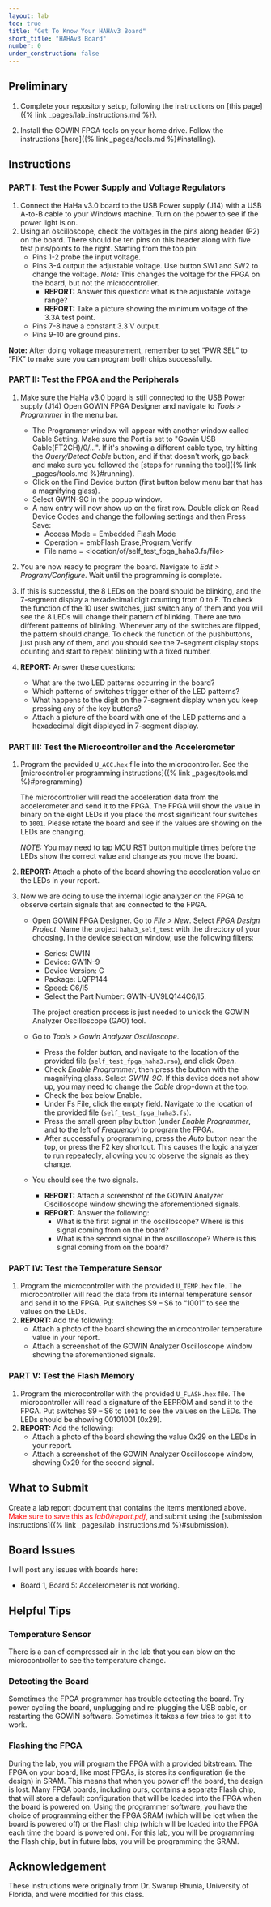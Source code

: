 ```yaml
---
layout: lab
toc: true
title: "Get To Know Your HAHAv3 Board"
short_title: "HAHAv3 Board"
number: 0
under_construction: false
---
```


## Preliminary

1. Complete your repository setup, following the instructions on [this page]({% link _pages/lab_instructions.md %}).

1. Install the GOWIN FPGA tools on your home drive.  Follow the instructions [here]({% link _pages/tools.md %}#installing).


## Instructions

### PART I: Test the Power Supply and Voltage Regulators
1. Connect the HaHa v3.0 board to the USB Power supply (J14) with a USB A-to-B cable to your Windows machine. Turn on the power to see if the power light is on.
1. Using an oscilloscope, check the voltages in the pins along header (P2) on the board. There should be ten pins on this header along with five test pins/points to the right. Starting from the top pin:
    - Pins 1-2 probe the input voltage.
    - Pins 3-4 output the adjustable voltage. Use button SW1 and SW2 to change the voltage.  *Note:* This changes the voltage for the FPGA on the board, but not the microcontroller.
        - **REPORT:** Answer this question: what is the adjustable voltage range?
        - **REPORT:** Take a picture showing the minimum voltage of the 3.3A test point.
    - Pins 7-8 have a constant 3.3 V output.
    - Pins 9-10 are ground pins.

**Note:** After doing voltage measurement, remember to set “PWR SEL” to “FIX” to make sure you can program both chips successfully.


### PART II: Test the FPGA and the Peripherals
1. Make sure the HaHa v3.0 board is still connected to the USB Power supply (J14) Open GOWIN FPGA Designer and navigate to *Tools >
Programmer* in the menu bar. 
    * The Programmer window will appear with another window called Cable Setting. Make sure the Port is set to "Gowin USB Cable(FT2CH)/0/…".  If it's showing a different cable type, try hitting the *Query/Detect Cable* button, and if that doesn't work, go back and make sure you followed the [steps for running the tool]({% link _pages/tools.md %}#running).
    * Click on the Find Device button (first button below menu bar that has a magnifying glass). 
    * Select GW1N-9C in the popup window. 
    * A new entry will now show up on the first row. Double click on Read Device Codes and change the following settings and then Press Save:
        * Access Mode = Embedded Flash Mode
        * Operation = embFlash Erase,Program,Verify
        * File name = <location/of/self_test_fpga_haha3.fs/file>

1. You are now ready to program the board. Navigate to *Edit > Program/Configure*. Wait until the programming is complete.

1. If this is successful, the 8 LEDs on the board should be blinking, and the 7-segment display a hexadecimal digit counting from 0 to F. To check the function of the 10 user switches, just switch any of them and you will see the 8 LEDs will change their pattern of blinking. There are two different patterns of blinking. Whenever any of the switches are flipped, the pattern should change.  To check the function of the pushbuttons, just push any of them, and you should see the 7-segment display stops counting and start to repeat blinking with a fixed number. 

1. **REPORT:** Answer these questions:
    - What are the two LED patterns occurring in the board?
    - Which patterns of switches trigger either of the LED patterns?
    - What happens to the digit on the 7-segment display when you keep pressing any of the key buttons?
    - Attach a picture of the board with one of the LED patterns and a hexadecimal digit displayed in 7-segment display.

### PART III: Test the Microcontroller and the Accelerometer
1. Program the provided `U_ACC.hex` file into the microcontroller.  See the [microcontroller programming instructions]({% link _pages/tools.md %}#programming)

    The microcontroller will read the acceleration data from the accelerometer and send it to the FPGA. The FPGA will show the value in binary on the eight LEDs if you place the most significant four switches to `1001`. Please rotate the board and see if the values are showing on the LEDs are changing. 
    
    *NOTE:* You may need to tap MCU RST button multiple times before the LEDs show the correct value and change as you move the board.

1. **REPORT:** Attach a photo of the board showing the acceleration value on the LEDs in your report.

1. Now we are doing to use the internal logic analyzer on the FPGA to observe certain signals that are connected to the FPGA.  

    * Open GOWIN FPGA Designer. Go to *File > New*. Select *FPGA Design Project*. Name the project `haha3_self_test` with the directory of your choosing. In the device selection window, use the following filters:
        * Series: GW1N
        * Device: GW1N-9
        * Device Version: C
        * Package: LQFP144
        * Speed: C6/I5
        * Select the Part Number: GW1N-UV9LQ144C6/I5. 
        
        The project creation process is just needed to unlock the GOWIN Analyzer Oscilloscope (GAO) tool. 
    
    * Go to *Tools > Gowin Analyzer Oscilloscope*. 
        * Press the folder button, and navigate to the location of the provided file (`self_test_fpga_haha3.rao`), and click *Open*. 
        * Check *Enable Programmer*, then press the button with the magnifying glass. Select *GW1N-9C*. If this device does not show up, you may need to change the *Cable* drop-down at the top.
        * Check the box below Enable. 
        * Under Fs File, click the empty field. Navigate to the location of the provided file (`self_test_fpga_haha3.fs`).
        * Press the small green play button (under *Enable Programmer*, and to the left of *Frequency*) to program the FPGA. 
        * After successfully programming, press the *Auto* button near the top, or press the F2 key shortcut.  This causes the logic analyzer to run repeatedly, allowing you to observe the signals as they change.
    
    * You should see the two signals. 
        * **REPORT:** Attach a screenshot of the GOWIN Analyzer Oscilloscope window showing the aforementioned signals.
        * **REPORT:** Answer the following:
            * What is the first signal in the oscilloscope? Where is this signal coming from on the board?
            * What is the second signal in the oscilloscope? Where is this signal coming from on the board?

### PART IV: Test the Temperature Sensor
1. Program the microcontroller with the provided `U_TEMP.hex` file. The microcontroller will read the data from its internal temperature sensor and send it to the FPGA. Put switches S9
– S6 to “1001” to see the values on the LEDs.
1. **REPORT:** Add the following:
    * Attach a photo of the board showing the microcontroller temperature value in your report.
    * Attach a screenshot of the GOWIN Analyzer Oscilloscope window showing the aforementioned signals.

### PART V: Test the Flash Memory
1. Program the microcontroller with the provided `U_FLASH.hex` file. The microcontroller will read a signature of the EEPROM and send it to the FPGA. Put switches S9 – S6 to `1001` to see the values on the LEDs. The LEDs should be showing 00101001 (0x29).
1. **REPORT:** Add the following:
    * Attach a photo of the board showing the value 0x29 on the LEDs in your report.
    * Attach a screenshot of the GOWIN Analyzer Oscilloscope window, showing 0x29 for the second signal.


## What to Submit

Create a lab report document that contains the items mentioned above. <span style="color:red">Make sure to save this as *lab0/report.pdf*,</span>
and submit using the [submission instructions]({% link _pages/lab_instructions.md %}#submission).

## Board Issues
I will post any issues with boards here:
* Board 1, Board 5: Accelerometer is not working.  

## Helpful Tips

<!-- ### Programming the Microcontroller
Each time you want to program the microcontroller, you need to move the switch to BOOT and press the reset button.  To run your program, move the switch to APP and press the reset button again.   -->

### Temperature Sensor
There is a can of compressed air in the lab that you can blow on the microcontroller to see the temperature change. 

### Detecting the Board
Sometimes the FPGA programmer has trouble detecting the board.   Try power cycling the board, unplugging and re-plugging the USB cable, or restarting the GOWIN software.  Sometimes it takes a few tries to get it to work.

### Flashing the FPGA
During the lab, you will program the FPGA with a provided bitstream.  The FPGA on your board, like most FPGAs, is stores its configuration (ie the design) in SRAM.  This means that when you power off the board, the design is lost.  Many FPGA boards, including ours, contains a separate Flash chip, that will store a default configuration that will be loaded into the FPGA when the board is powered on.  Using the programmer software, you have the choice of programming either the FPGA SRAM (which will be lost when the board is powered off) or the Flash chip (which will be loaded into the FPGA each time the board is powered on).  For this lab, you will be programming the Flash chip, but in future labs, you will be programming the SRAM.


## Acknowledgement

These instructions were originally from Dr. Swarup Bhunia, University of Florida, and were modified for this class.